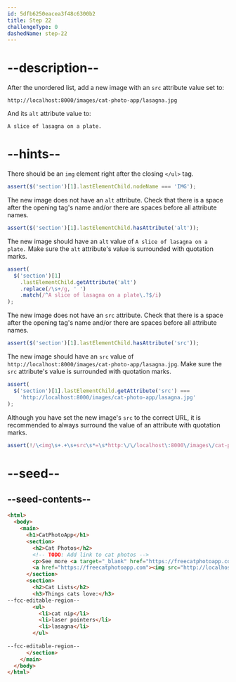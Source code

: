 ```yaml
---
id: 5dfb6250eacea3f48c6300b2
title: Step 22
challengeType: 0
dashedName: step-22
---
```


# --description--

After the unordered list, add a new image with an `src` attribute value set to:

`http://localhost:8000/images/cat-photo-app/lasagna.jpg`

And its `alt` attribute value to:

`A slice of lasagna on a plate.`

# --hints--

There should be an `img` element right after the closing `</ul>` tag.

```js
assert($('section')[1].lastElementChild.nodeName === 'IMG');
```

The new image does not have an `alt` attribute. Check that there is a space after the opening tag's name and/or there are spaces before all attribute names.

```js
assert($('section')[1].lastElementChild.hasAttribute('alt'));
```

The new image should have an `alt` value of `A slice of lasagna on a plate.` Make sure the `alt` attribute's value is surrounded with quotation marks.

```js
assert(
  $('section')[1]
    .lastElementChild.getAttribute('alt')
    .replace(/\s+/g, ' ')
    .match(/^A slice of lasagna on a plate\.?$/i)
);
```

The new image does not have an `src` attribute. Check that there is a space after the opening tag's name and/or there are spaces before all attribute names.

```js
assert($('section')[1].lastElementChild.hasAttribute('src'));
```

The new image should have an `src` value of `http://localhost:8000/images/cat-photo-app/lasagna.jpg`. Make sure the `src` attribute's value is surrounded with quotation marks.

```js
assert(
  $('section')[1].lastElementChild.getAttribute('src') ===
    'http://localhost:8000/images/cat-photo-app/lasagna.jpg'
);
```

Although you have set the new image's `src` to the correct URL, it is recommended to always surround the value of an attribute with quotation marks.

```js
assert(!/\<img\s+.+\s+src\s*=\s*http:\/\/localhost\:8000\/images\/cat-photo-app\/lasagna\.jpg/.test(code));
```

# --seed--

## --seed-contents--

```html
<html>
  <body>
    <main>
      <h1>CatPhotoApp</h1>
      <section>
        <h2>Cat Photos</h2>
        <!-- TODO: Add link to cat photos -->
        <p>See more <a target="_blank" href="https://freecatphotoapp.com">cat photos</a> in our gallery.</p>
        <a href="https://freecatphotoapp.com"><img src="http://localhost:8000/images/cat-photo-app/relaxing-cat.jpg" alt="A cute orange cat lying on its back."></a>
      </section>
      <section>
        <h2>Cat Lists</h2>
        <h3>Things cats love:</h3>
--fcc-editable-region--
        <ul>
          <li>cat nip</li>
          <li>laser pointers</li>
          <li>lasagna</li>
        </ul>
        
--fcc-editable-region--
      </section>
    </main>
  </body>
</html>
```


